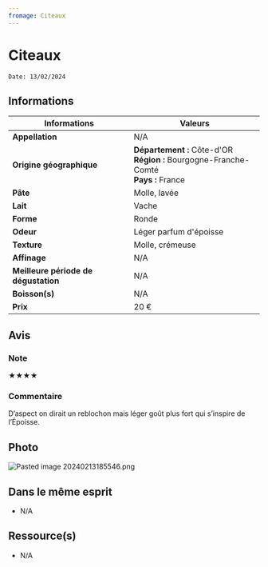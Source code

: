 ```yaml
---
fromage: Citeaux
---
```

# Citeaux
```
Date: 13/02/2024
```
## Informations

| Informations | Valeurs |
| ---- | ---- |
| **Appellation** | N/A |
| **Origine géographique** | **Département :** Côte-d'OR<br>**Région :** Bourgogne-Franche-Comté<br>**Pays :** France   |
| **Pâte** | Molle, lavée |
| **Lait** | Vache |
| **Forme** | Ronde |
| **Odeur** | Léger parfum d'époisse |
| **Texture** | Molle, crémeuse |
| **Affinage** | N/A |
| **Meilleure période de dégustation** | N/A |
| **Boisson(s)** | N/A |
| **Prix** | 20 €  |

## Avis
### Note
★★★★
### Commentaire
D’aspect on dirait un reblochon mais léger goût plus fort qui s’inspire de l’Époisse.

## Photo
![Pasted image 20240213185546.png](./M%C3%A9dias/Pasted%20image%2020240213185546.png)

## Dans le même esprit
* N/A

## Ressource(s)
* N/A